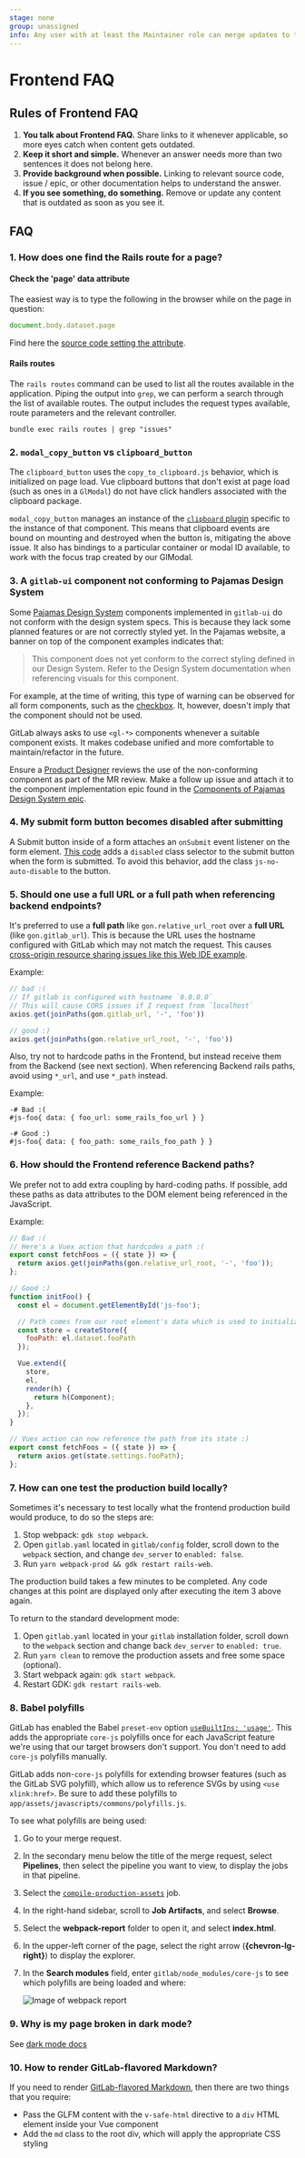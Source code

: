 ```yaml
---
stage: none
group: unassigned
info: Any user with at least the Maintainer role can merge updates to this content. For details, see https://docs.gitlab.com/ee/development/development_processes.html#development-guidelines-review.
---
```


# Frontend FAQ

## Rules of Frontend FAQ

1. **You talk about Frontend FAQ.**
   Share links to it whenever applicable, so more eyes catch when content
   gets outdated.
1. **Keep it short and simple.**
   Whenever an answer needs more than two sentences it does not belong here.
1. **Provide background when possible.**
   Linking to relevant source code, issue / epic, or other documentation helps
   to understand the answer.
1. **If you see something, do something.**
   Remove or update any content that is outdated as soon as you see it.

## FAQ

### 1. How does one find the Rails route for a page?

#### Check the 'page' data attribute

The easiest way is to type the following in the browser while on the page in
question:

```javascript
document.body.dataset.page
```

Find here the [source code setting the attribute](https://gitlab.com/gitlab-org/gitlab/-/blob/cc5095edfce2b4d4083a4fb1cdc7c0a1898b9921/app/views/layouts/application.html.haml#L4).

#### Rails routes

The `rails routes` command can be used to list all the routes available in the application. Piping the output into `grep`, we can perform a search through the list of available routes.
The output includes the request types available, route parameters and the relevant controller.

```shell
bundle exec rails routes | grep "issues"
```

### 2. `modal_copy_button` vs `clipboard_button`

The `clipboard_button` uses the `copy_to_clipboard.js` behavior, which is
initialized on page load. Vue clipboard buttons that
don't exist at page load (such as ones in a `GlModal`) do not have
click handlers associated with the clipboard package.

`modal_copy_button` manages an instance of the
[`clipboard` plugin](https://www.npmjs.com/package/clipboard) specific to
the instance of that component. This means that clipboard events are
bound on mounting and destroyed when the button is, mitigating the above
issue. It also has bindings to a particular container or modal ID
available, to work with the focus trap created by our GlModal.

### 3. A `gitlab-ui` component not conforming to Pajamas Design System

Some [Pajamas Design System](https://design.gitlab.com/) components implemented in
`gitlab-ui` do not conform with the design system specs. This is because they lack some
planned features or are not correctly styled yet. In the Pajamas website, a
banner on top of the component examples indicates that:

> This component does not yet conform to the correct styling defined in our Design
> System. Refer to the Design System documentation when referencing visuals for this
> component.

For example, at the time of writing, this type of warning can be observed for
all form components, such as the [checkbox](https://design.gitlab.com/components/checkbox). It, however,
doesn't imply that the component should not be used.

GitLab always asks to use `<gl-*>` components whenever a suitable component exists.
It makes codebase unified and more comfortable to maintain/refactor in the future.

Ensure a [Product Designer](https://about.gitlab.com/company/team/?department=ux-department)
reviews the use of the non-conforming component as part of the MR review. Make a
follow up issue and attach it to the component implementation epic found in the
[Components of Pajamas Design System epic](https://gitlab.com/groups/gitlab-org/-/epics/973).

### 4. My submit form button becomes disabled after submitting

A Submit button inside of a form attaches an `onSubmit` event listener on the form element. [This code](https://gitlab.com/gitlab-org/gitlab/-/blob/794c247a910e2759ce9b401356432a38a4535d49/app/assets/javascripts/main.js#L225) adds a `disabled` class selector to the submit button when the form is submitted. To avoid this behavior, add the class `js-no-auto-disable` to the button.

### 5. Should one use a full URL or a full path when referencing backend endpoints?

It's preferred to use a **full path** like `gon.relative_url_root` over a **full URL** (like `gon.gitlab_url`). This is because the URL uses the hostname configured with
GitLab which may not match the request. This causes [cross-origin resource sharing issues like this Web IDE example](https://gitlab.com/gitlab-org/gitlab/-/issues/36810).

Example:

```javascript
// bad :(
// If gitlab is configured with hostname `0.0.0.0`
// This will cause CORS issues if I request from `localhost`
axios.get(joinPaths(gon.gitlab_url, '-', 'foo'))

// good :)
axios.get(joinPaths(gon.relative_url_root, '-', 'foo'))
```

Also, try not to hardcode paths in the Frontend, but instead receive them from the Backend (see next section).
When referencing Backend rails paths, avoid using `*_url`, and use `*_path` instead.

Example:

```haml
-# Bad :(
#js-foo{ data: { foo_url: some_rails_foo_url } }

-# Good :)
#js-foo{ data: { foo_path: some_rails_foo_path } }
```

### 6. How should the Frontend reference Backend paths?

We prefer not to add extra coupling by hard-coding paths. If possible,
add these paths as data attributes to the DOM element being referenced in the JavaScript.

Example:

```javascript
// Bad :(
// Here's a Vuex action that hardcodes a path :(
export const fetchFoos = ({ state }) => {
  return axios.get(joinPaths(gon.relative_url_root, '-', 'foo'));
};

// Good :)
function initFoo() {
  const el = document.getElementById('js-foo');

  // Path comes from our root element's data which is used to initialize the store :)
  const store = createStore({
    fooPath: el.dataset.fooPath
  });

  Vue.extend({
    store,
    el,
    render(h) {
      return h(Component);
    },
  });
}

// Vuex action can now reference the path from its state :)
export const fetchFoos = ({ state }) => {
  return axios.get(state.settings.fooPath);
};
```

### 7. How can one test the production build locally?

Sometimes it's necessary to test locally what the frontend production build would produce, to do so the steps are:

1. Stop webpack: `gdk stop webpack`.
1. Open `gitlab.yaml` located in `gitlab/config` folder, scroll down to the `webpack` section, and change `dev_server` to `enabled: false`.
1. Run `yarn webpack-prod && gdk restart rails-web`.

The production build takes a few minutes to be completed. Any code changes at this point are
displayed only after executing the item 3 above again.

To return to the standard development mode:

1. Open `gitlab.yaml` located in your `gitlab` installation folder, scroll down to the `webpack` section and change back `dev_server` to `enabled: true`.
1. Run `yarn clean` to remove the production assets and free some space (optional).
1. Start webpack again: `gdk start webpack`.
1. Restart GDK: `gdk restart rails-web`.

### 8. Babel polyfills

GitLab has enabled the Babel `preset-env` option
[`useBuiltIns: 'usage'`](https://babeljs.io/docs/babel-preset-env#usebuiltins-usage).
This adds the appropriate `core-js` polyfills once for each JavaScript feature
we're using that our target browsers don't support. You don't need to add `core-js`
polyfills manually.

GitLab adds non-`core-js` polyfills for extending browser features (such as
the GitLab SVG polyfill), which allow us to reference SVGs by using `<use xlink:href>`.
Be sure to add these polyfills to `app/assets/javascripts/commons/polyfills.js`.

To see what polyfills are being used:

1. Go to your merge request.
1. In the secondary menu below the title of the merge request, select **Pipelines**, then
   select the pipeline you want to view, to display the jobs in that pipeline.
1. Select the [`compile-production-assets`](https://gitlab.com/gitlab-org/gitlab/-/jobs/641770154) job.
1. In the right-hand sidebar, scroll to **Job Artifacts**, and select **Browse**.
1. Select the **webpack-report** folder to open it, and select **index.html**.
1. In the upper-left corner of the page, select the right arrow (**{chevron-lg-right}**)
   to display the explorer.
1. In the **Search modules** field, enter `gitlab/node_modules/core-js` to see
   which polyfills are being loaded and where:

   ![Image of webpack report](img/webpack_report_v12_8.png)

### 9. Why is my page broken in dark mode?

See [dark mode docs](dark_mode.md)

### 10. How to render GitLab-flavored Markdown?

If you need to render [GitLab-flavored Markdown](../gitlab_flavored_markdown/index.md), then there are two things that you require:

- Pass the GLFM content with the `v-safe-html` directive to a `div` HTML element inside your Vue component
- Add the `md` class to the root div, which will apply the appropriate CSS styling
